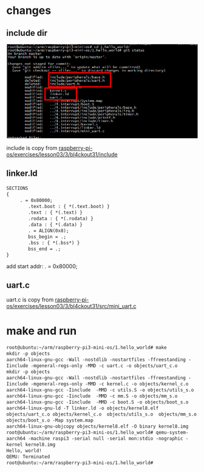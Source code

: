 # changes

## include dir
![image](https://github.com/magnate3/raspberry-pi3-mini-os/blob/qemu/1.hello_world/pic/changes.png)
 
include is copy from [raspberry-pi-os/exercises/lesson03/3/bl4ckout31/include](https://github.com/s-matyukevich/raspberry-pi-os/tree/master/exercises/lesson03/3/bl4ckout31)

## linker.ld

```
SECTIONS
{
     . = 0x80000;
        .text.boot : { *(.text.boot) }
        .text : { *(.text) }
        .rodata : { *(.rodata) }
        .data : { *(.data) }
        . = ALIGN(0x8);
        bss_begin = .;
        .bss : { *(.bss*) } 
        bss_end = .;
}

```

add start addr:  . = 0x80000;

##  uart.c

uart.c is copy from [raspberry-pi-os/exercises/lesson03/3/bl4ckout31/src/mini_uart.c](https://github.com/s-matyukevich/raspberry-pi-os/tree/master/exercises/lesson03/3/bl4ckout31/src)


# make and run

```
root@ubuntu:~/arm/raspberry-pi3-mini-os/1.hello_world# make
mkdir -p objects
aarch64-linux-gnu-gcc -Wall -nostdlib -nostartfiles -ffreestanding -Iinclude -mgeneral-regs-only -MMD -c uart.c -o objects/uart_c.o
mkdir -p objects
aarch64-linux-gnu-gcc -Wall -nostdlib -nostartfiles -ffreestanding -Iinclude -mgeneral-regs-only -MMD -c kernel.c -o objects/kernel_c.o
aarch64-linux-gnu-gcc -Iinclude  -MMD -c utils.S -o objects/utils_s.o
aarch64-linux-gnu-gcc -Iinclude  -MMD -c mm.S -o objects/mm_s.o
aarch64-linux-gnu-gcc -Iinclude  -MMD -c boot.S -o objects/boot_s.o
aarch64-linux-gnu-ld -T linker.ld -o objects/kernel8.elf  objects/uart_c.o objects/kernel_c.o  objects/utils_s.o  objects/mm_s.o  objects/boot_s.o -Map system.map
aarch64-linux-gnu-objcopy objects/kernel8.elf -O binary kernel8.img
root@ubuntu:~/arm/raspberry-pi3-mini-os/1.hello_world# qemu-system-aarch64 -machine raspi3 -serial null -serial mon:stdio -nographic -kernel kernel8.img
Hello, world!
QEMU: Terminated
root@ubuntu:~/arm/raspberry-pi3-mini-os/1.hello_world# 
```
